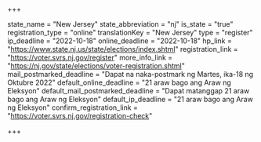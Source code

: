 +++

state_name = "New Jersey"
state_abbreviation = "nj"
is_state = "true"
registration_type = "online"
translationKey = "New Jersey"
type = "register"
ip_deadline = "2022-10-18"
online_deadline = "2022-10-18"
hp_link = "https://www.state.nj.us/state/elections/index.shtml"
registration_link = "https://voter.svrs.nj.gov/register"
more_info_link = "https://nj.gov/state/elections/voter-registration.shtml"
mail_postmarked_deadline = "Dapat na naka-postmark ng Martes, ika-18 ng Oktubre 2022"
default_online_deadline = "21 araw bago ang Araw ng Eleksyon"
default_mail_postmarked_deadline = "Dapat matanggap 21 araw bago ang Araw ng Eleksyon"
default_ip_deadline = "21 araw bago ang Araw ng Eleksyon"
confirm_registration_link = "https://voter.svrs.nj.gov/registration-check"

+++